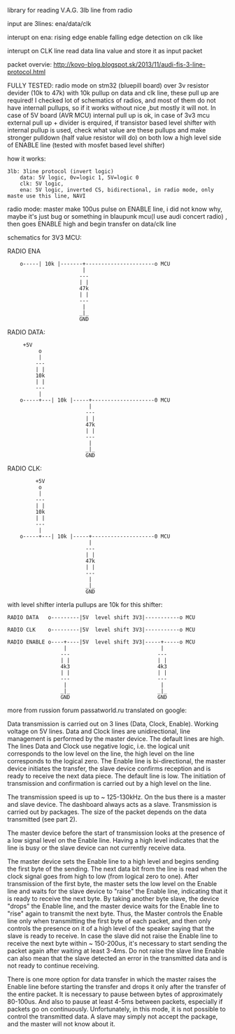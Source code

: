 library for reading V.A.G. 3lb line from radio

input are 3lines: ena/data/clk

interupt on ena: rising edge enable falling edge detection on clk like

interupt on CLK line read data lina value and store it as input packet

packet overvie: http://kovo-blog.blogspot.sk/2013/11/audi-fis-3-line-protocol.html


FULLY TESTED: radio mode on stm32 (bluepill board) over 3v resistor devider (10k to 47k) with 10k pullup on data and clk line, these pull up are required! I checked lot of schematics of radios, and most of them do not have internall pullups, so if it works without nice ,but mostly it will not. In case of 5V board (AVR MCU) internal pull up is ok, in case of 3v3 mcu external pull up + divider is erquired, if transistor based level shifter with internal pullup is used, check what value are these pullups and make stronger pulldown (half value resistor will do) on both low a high level side of ENABLE line (tested with mosfet based level shifter)



  how it works:

	3lb: 3line protocol (invert logic)
		data: 5V logic, 0v=logic 1, 5V=logic 0
		clk: 5V logic,
		ena: 5V logic, inverted CS, bidirectional, in radio mode, only maste use this line, NAVI 

radio mode: master make 100us pulse on ENABLE line, i did not know why, maybe it's just bug or something in blaupunk mcu(I use audi concert radio) , then goes ENABLE high and begin transfer on data/clk line 

schematics for 3V3 MCU:

RADIO ENA


        o-----| 10k |-------+----------------------o MCU 
                            |
                           ---
                           | |
                           47k
                           | |
                           ---
                            |
                           _|_
                           GND


RADIO DATA:

                             
	     +5V
              o
              |
             ---
             | |
             10k
             | |
             ---
              |
        o-----+---| 10k |-----+--------------------0 MCU
                              |
                             ---
                             | |
                             47k
                             | |
                             ---
                              |
                             _|_
                             GND

RADIO CLK:

             +5V
              o
              |
             ---
             | |
             10k
             | |
             ---
              |
        o-----+---| 10k |-----+--------------------0 MCU
                              |
                             ---
                             | |
                             47k
                             | |
                             ---
                              |
                             _|_
                             GND




with level shifter interla pullups are 10k for this shifter:


	RADIO DATA   o---------|5V  level shift 3V3|-----------o MCU

	RADIO CLK    o---------|5V  level shift 3V3|-----------o MCU

	RADIO ENABLE o----+----|5V  level shift 3V3|-----+-----o MCU
	                  |                              |
        	         ---                            ---
                	 | |                            | |
	                 4k3                            4k3
        	         | |                            | |
                	 ---                            ---
	                  |                              |
        	         _|_                            _|_
                	 GND                            GND


more from russion forum passatworld.ru translated on google:

Data transmission is carried out on 3 lines (Data, Clock, Enable). Working voltage on 5V lines.
Data and Clock lines are unidirectional, line management is performed by the master device. The default lines are high.
The lines Data and Clock use negative logic, i.e. the logical unit corresponds to the low level on the line, the high level on the line corresponds to the logical zero.
The Enable line is bi-directional, the master device initiates the transfer, the slave device confirms reception and is ready to receive the next data piece. The default line is low.
The initiation of transmission and confirmation is carried out by a high level on the line. 

The transmission speed is up to ~ 125-130kHz.
On the bus there is a master and slave device. The dashboard always acts as a slave.
Transmission is carried out by packages. The size of the packet depends on the data transmitted (see part 2).

The master device before the start of transmission looks at the presence of a low signal level on the Enable line.
Having a high level indicates that the line is busy or the slave device can not currently receive data.

The master device sets the Enable line to a high level and begins sending the first byte of the sending.
The next data bit from the line is read when the clock signal goes from high to low (from logical zero to one).
After transmission of the first byte, the master sets the low level on the Enable line and waits for the slave device to "raise" the Enable line, indicating that it is ready to receive the next byte.
By taking another byte slave, the device "drops" the Enable line, and the master device waits for the Enable line to "rise" again to transmit the next byte.
Thus, the Master controls the Enable line only when transmitting the first byte of each packet, and then only controls the presence on it of a high level of the speaker saying that the slave is ready to receive.
In case the slave did not raise the Enable line to receive the next byte within ~ 150-200us, it's necessary to start sending the packet again after waiting at least 3-4ms.
Do not raise the slave line Enable can also mean that the slave detected an error in the transmitted data and is not ready to continue receiving.

There is one more option for data transfer in which the master raises the Enable line before starting the transfer and drops it only after the transfer of the entire packet.
It is necessary to pause between bytes of approximately 80-100us. And also to pause at least 4-5ms between packets, especially if packets go on continuously.
Unfortunately, in this mode, it is not possible to control the transmitted data. A slave may simply not accept the package, and the master will not know about it.
